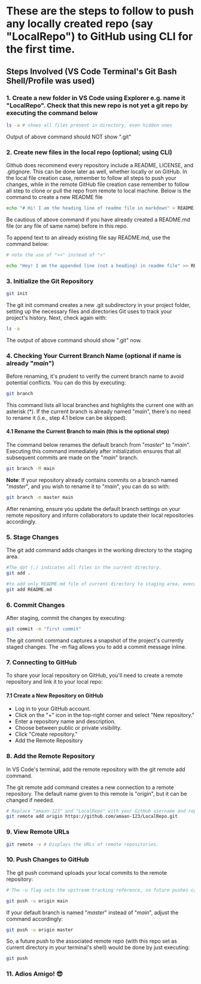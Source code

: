 # These are the steps to follow to push any locally created repo (say "LocalRepo") to GitHub using CLI for the first time.

## Steps Involved (VS Code  Terminal's Git Bash Shell/Profile was used)

### 1. Create a new folder in VS Code using Explorer e.g. name it "LocalRepo". Check that this new repo is not yet a git repo by executing the command below

```bash
ls -a # shows all files present in directory, even hidden ones
```

Output of above command should NOT show ".git"

### 2. Create new files in the local repo (optional; using CLI)

Github does recommend every repository include a README, LICENSE, and .gitignore. This can be done later as well, whether locally or on GitHub. In the local file creation case, remember to follow all steps to push your changes, while in the remote GitHub file creation case remember to follow all step to clone or pull the repo from remote to local machine. Below is the command to create a new README file

```bash
echo "# Hi! I am the heading line of readme file in markdown" > README.md
```

Be cautious of above command if you have already created a README.md file (or any file of same name) before in this repo.

To append text to an already existing file say README.md, use the command below:

```bash
# note the use of ">>" instead of ">"

echo "Hey! I am the appended line (not a heading) in readme file" >> README.md
```

### 3. Initialize the Git Repository

```bash
git init
```

The git init command creates a new .git subdirectory in your project folder, setting up the necessary files and directories Git uses to track your project's history. Next, check again with:

```bash
ls -a
```

The output of above command should show ".git" now.

### 4. Checking Your Current Branch Name (optional if name is already "*main*")

Before renaming, it's prudent to verify the current branch name to avoid potential conflicts. You can do this by executing:

```bash
git branch
```

This command lists all local branches and highlights the current one with an asterisk (*). If the current branch is already named "*main*", there's no need to rename it (i.e., step 4.1 below can be skipped).

#### 4.1 Rename the Current Branch to main (this is the optional step)

The command below renames the default branch from "*master*" to "*main*". Executing this command immediately after initialization ensures that all subsequent commits are made on the "*main*" branch.

```bash
git branch -M main
```

**Note**: If your repository already contains commits on a branch named "*master*", and you wish to rename it to "*main*", you can do so with:

```bash
git branch -m master main
```

After renaming, ensure you update the default branch settings on your remote repository and inform collaborators to update their local repositories accordingly.

### 5. Stage Changes

The git add command adds changes in the working directory to the staging area.

```bash
#The dot (.) indicates all files in the current directory.
git add .

#to add only README.md file of current directory to staging area, execute:
git add README.md
```

### 6. Commit Changes

After staging, commit the changes by executing:

```bash
git commit -m "first commit"
```

The git commit command captures a snapshot of the project's currently staged changes. The -m flag allows you to add a commit message inline.

### 7. Connecting to GitHub

To share your local repository on GitHub, you'll need to create a remote repository and link it to your local repo:

#### 7.1 Create a New Repository on GitHub

- Log in to your GitHub account.
- Click on the "+" icon in the top-right corner and select "New repository."
- Enter a repository name and description.
- Choose between public or private visibility.
- Click "Create repository."
- Add the Remote Repository

### 8. Add the Remote Repository

In VS Code's terminal, add the remote repository with the git remote add command.

The git remote add command creates a new connection to a remote repository. The default name given to this remote is "origin", but it can be changed if needed.

```bash
# Replace "amaan-123" and "LocalRepo" with your GitHub username and repository name, respectively.
git remote add origin https://github.com/amaan-123/LocalRepo.git
```

### 9. View Remote URLs

```bash
git remote -v # Displays the URLs of remote repositories.
```

### 10. Push Changes to GitHub

The git push command uploads your local commits to the remote repository:

```bash
# The -u flag sets the upstream tracking reference, so future pushes can be done with just git push:

git push -u origin main
```

If your default branch is named "*master*" instead of "*main*", adjust the command accordingly:

```bash
git push -u origin master 
```

So, a future push to the associated remote repo (with this repo set as current directory in your terminal's shell) would be done by just executing:

```bash
git push
```

### 11. Adios Amigo! 😎
